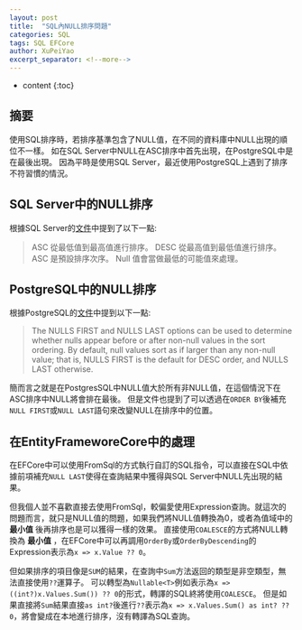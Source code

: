 ```yaml
---
layout: post
title:  "SQL內NULL排序問題"
categories: SQL
tags: SQL EFCore
author: XuPeiYao
excerpt_separator: <!--more-->
---
```


- content
{:toc}

## 摘要

使用SQL排序時，若排序基準包含了NULL值，在不同的資料庫中NULL出現的順位不一樣。
如在SQL Server中NULL在ASC排序中首先出現，在PostgreSQL中是在最後出現。
因為平時是使用SQL Server，最近使用PostgreSQL上遇到了排序不符習慣的情況。

<!--more-->

## SQL Server中的NULL排序

根據SQL Server的[文件](https://docs.microsoft.com/zh-tw/sql/t-sql/queries/select-order-by-clause-transact-sql?view=sql-server-2017)中提到了以下一點:

> ASC 從最低值到最高值進行排序。 DESC 從最高值到最低值進行排序。 ASC 是預設排序次序。 Null 值會當做最低的可能值來處理。

## PostgreSQL中的NULL排序

根據PostgreSQL的[文件](https://www.postgresql.org/docs/8.3/queries-order.html)中提到以下一點:

> The NULLS FIRST and NULLS LAST options can be used to determine whether nulls appear before or after non-null values in the sort ordering. By default, null values sort as if larger than any non-null value; that is, NULLS FIRST is the default for DESC order, and NULLS LAST otherwise.

簡而言之就是在PostgresSQL中NULL值大於所有非NULL值，在這個情況下在ASC排序中NULL將會排在最後。
但是文件也提到了可以透過在`ORDER BY`後補充`NULL FIRST`或`NULL LAST`語句來改變NULL在排序中的位置。

## 在EntityFrameworeCore中的處理

在EFCore中可以使用FromSql的方式執行自訂的SQL指令，可以直接在SQL中依據前項補充`NULL LAST`使得在查詢結果中獲得與SQL Server中NULL先出現的結果。

但我個人並不喜歡直接去使用FromSql，較偏愛使用Expression查詢。就這次的問題而言，就只是NULL值的問題，如果我們將NULL值轉換為0，或者為值域中的 **最小值** 後再排序也是可以獲得一樣的效果。
直接使用`COALESCE`的方式將NULL轉換為 **最小值** ，在EFCore中可以再調用`OrderBy`或`OrderByDescending`的Expression表示為`x => x.Value ?? 0`。

但如果排序的項目像是`SUM`的結果，在查詢中`Sum`方法返回的類型是非空類型，無法直接使用`??`運算子。
可以轉型為`Nullable<T>`例如表示為`x => ((int?)x.Values.Sum()) ?? 0`的形式，轉譯的SQL終將使用`COALESCE`。
但是如果直接將`Sum`結果直接`as int?`後進行`??`表示為`x => x.Values.Sum() as int? ?? 0`，將會變成在本地進行排序，沒有轉譯為SQL查詢。